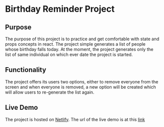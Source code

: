 # Birthday Reminder Project

## Purpose

The purpose of this project is to practice and get comfortable with state and props concepts in react. The project simple generates a list of people whose birthday falls today. At the moment, the project generates only the list of same individual on which ever date the project is started.

## Functionality

The project offers its users two options, either to remove everyone from the screen and when everyone is removed, a new option will be created which will allow users to re-generate the list again.

## Live Demo

The project is hosted on [Netlify](https://www.netlify.com/). The url of the live demo is at this [link](https://birthday-listing-reminder.netlify.app/)
